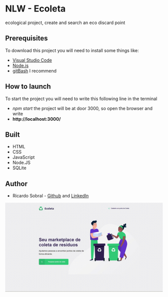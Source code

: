 # NLW - Ecoleta
 ecological project, create and search an eco discard point

## Prerequisites
To download this project you will need to install some things like:
* [Visual Studio Code](https://code.visualstudio.com/download)
* [Node.js](https://nodejs.org/en/)
* [gitBash](https://gitforwindows.org/) I recommend 

## How to launch
To start the project you will need to write this following line in the terminal
* *npm start*
the project will be at door 3000, so open the browser and write 
* **http://localhost:3000/**

## Built
* HTML 
* CSS 
* JavaScript
* Node.JS
* SQLite

## Author
* Ricardo Sobral - [Github](https://github.com/RicardoSobral-7) and [LinkedIn](https://www.linkedin.com/in/ricardo-sobral-b8978613a/)

![nlw gif](https://github.com/RicardoSobral-7/NLW---Ecoleta/blob/master/nlw.gif)

